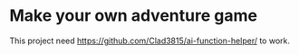 # Make your own adventure game 

This project need https://github.com/Clad3815/ai-function-helper/ to work.